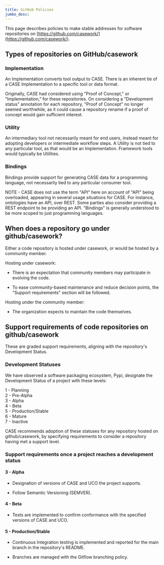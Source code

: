 ```yaml
---
title: GitHub Policies
jumbo_desc:
---
```


This page describes policies to make stable addresses for software repositories on [https://github.com/casework/](https://github.com/casework/).

Types of repositories on GitHub/casework
----------------------------------------

### Implementation

An Implementation converts tool output to CASE. There is an inherent tie of a CASE Implementation to a specific tool or data format.

Originally, CASE had considered using "Proof of Concept," or "Implementation," for these repositories. On considering a "Development status" annotation for each repository, "Proof of Concept" no longer seemed worthwhile, as it could cause a repository rename if a proof of concept would gain sufficient interest.

### Utility

An intermediary tool not necessarily meant for end users, instead meant for adopting developers or intermediate workflow steps. A Utility is not tied to any particular tool, as that would be an Implementation. Framework tools would typically be Utilities.

### Bindings

Bindings provide support for generating CASE data for a programming language, not necessarily tied to any particular consumer tool.

NOTE - CASE does not use the term "API" here on account of "API" being overloaded, appearing in several usage situations for CASE. For instance, ontologies have an API, over REST. Some parties also consider providing a REST endpoint to be providing an API. "Bindings" is generally understood to be more scoped to just programming languages.

When does a repository go under github/casework?
------------------------------------------------

Either a code repository is hosted under casework, or would be hosted by a community member.

Hosting under casework:

-   There is an expectation that community members may participate in evolving the code.

-   To ease community-based maintenance and reduce decision points, the "Support requirements" section will be followed.

Hosting under the community member:

-   The organization expects to maintain the code themselves.

Support requirements of code repositories on github/casework
------------------------------------------------------------

These are graded support requirements, aligning with the repository's Development Status.

### Development Statuses

We have observed a software packaging ecosystem, Pypi, designate the Development Status of a project with these levels:

1 - Planning\
2 - Pre-Alpha\
3 - Alpha\
4 - Beta\
5 - Production/Stable\
6 - Mature\
7 - Inactive

CASE recommends adoption of these statuses for any repository hosted on github/casework, by specifying requirements to consider a repository having met a support level.

### Support requirements once a project reaches a development status

#### 3 - Alpha

-   Designation of versions of CASE and UCO the project supports.

-   Follow Semantic Versioning (SEMVER).

#### 4 - Beta

-   Tests are implemented to confirm conformance with the specified versions of CASE and UCO.

#### 5 - Production/Stable

-   Continuous Integration testing is implemented and reported for the main branch in the repository's README.

-   Branches are managed with the Gitflow branching policy.
